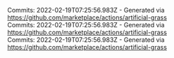 Commits: 2022-02-19T07:25:56.983Z - Generated via https://github.com/marketplace/actions/artificial-grass
<br>
Commits: 2022-02-19T07:25:56.983Z - Generated via https://github.com/marketplace/actions/artificial-grass
<br>
Commits: 2022-02-19T07:25:56.983Z - Generated via https://github.com/marketplace/actions/artificial-grass
<br>
